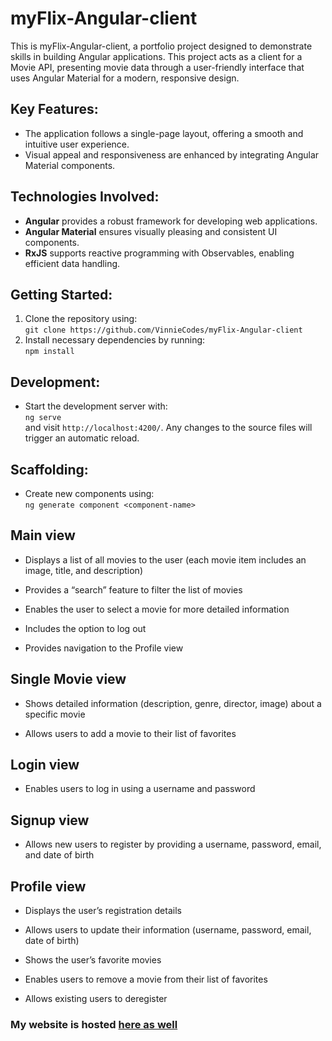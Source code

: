 # myFlix-Angular-client

This is myFlix-Angular-client, a portfolio project designed to demonstrate skills in building Angular applications. This project acts as a client for a Movie API, presenting movie data through a user-friendly interface that uses Angular Material for a modern, responsive design.

## Key Features:
- The application follows a single-page layout, offering a smooth and intuitive user experience.
- Visual appeal and responsiveness are enhanced by integrating Angular Material components.
  
## Technologies Involved:
- **Angular** provides a robust framework for developing web applications.
- **Angular Material** ensures visually pleasing and consistent UI components.
- **RxJS** supports reactive programming with Observables, enabling efficient data handling.

## Getting Started:
1. Clone the repository using:  
   `git clone https://github.com/VinnieCodes/myFlix-Angular-client`
2. Install necessary dependencies by running:  
   `npm install`

## Development:
- Start the development server with:  
  `ng serve`  
  and visit `http://localhost:4200/`. Any changes to the source files will trigger an automatic reload.

## Scaffolding:
- Create new components using:  
  `ng generate component <component-name>`

## Main view
- Displays a list of all movies to the user (each movie item includes an image, title, and description)

- Provides a “search” feature to filter the list of movies

- Enables the user to select a movie for more detailed information

- Includes the option to log out

- Provides navigation to the Profile view

## Single Movie view
- Shows detailed information (description, genre, director, image) about a specific movie

- Allows users to add a movie to their list of favorites

## Login view
- Enables users to log in using a username and password

## Signup view
- Allows new users to register by providing a username, password, email, and date of birth

## Profile view
- Displays the user’s registration details

- Allows users to update their information (username, password, email, date of birth)

- Shows the user’s favorite movies

- Enables users to remove a movie from their list of favorites

- Allows existing users to deregister

### My website is hosted [here as well](https://myflix-angular-client5463.netlify.app/welcome)
